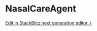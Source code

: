 # NasalCareAgent

[Edit in StackBlitz next generation editor ⚡️](https://stackblitz.com/~/github.com/zyxcambridge/NasalCareAgent)